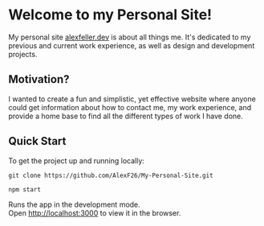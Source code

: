 # Welcome to my Personal Site!

My personal site [alexfeller.dev](https://alexfeller.dev) is about all things me. It's dedicated to my previous and current work experience, as well as design and development projects.

## Motivation?

I wanted to create a fun and simplistic, yet effective website where anyone could get information about how to contact me, my work experience, and provide a home base to find all the different types of work I have done.

## Quick Start

To get the project up and running locally:

`git clone https://github.com/AlexF26/My-Personal-Site.git`

`npm start`

Runs the app in the development mode.\
Open [http://localhost:3000](http://localhost:3000) to view it in the browser.
